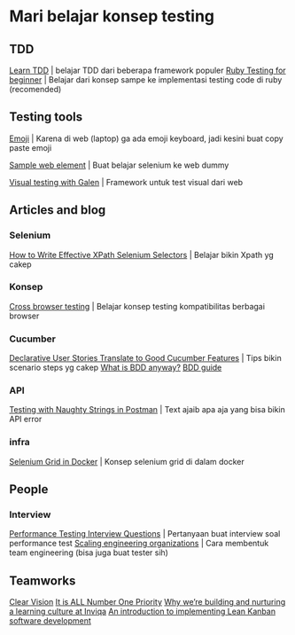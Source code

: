 # Mari belajar konsep testing

## TDD

[Learn TDD](https://learntdd.in/) | belajar TDD dari beberapa framework populer
[Ruby Testing for beginner](http://testing-for-beginners.rubymonstas.org/index.html) | Belajar dari konsep sampe ke implementasi testing code di ruby (recomended)

## Testing tools

[Emoji](https://getemoji.com/) | Karena di web (laptop) ga ada emoji keyboard, jadi kesini buat copy paste emoji

[Sample web element](http://the-internet.herokuapp.com/) | Buat belajar selenium ke web dummy

[Visual testing with Galen](https://www.swtestacademy.com/galen-framework/) | Framework untuk test visual dari web

## Articles and blog

### Selenium

[How to Write Effective XPath Selenium Selectors](https://www.swtestacademy.com/xpath-selenium/) | Belajar bikin Xpath yg cakep

### Konsep

[Cross browser testing](https://developer.mozilla.org/en-US/docs/Learn/Tools_and_testing/Cross_browser_testing/Introduction) | Belajar konsep testing kompatibilitas berbagai browser

### Cucumber

[Declarative User Stories Translate to Good Cucumber Features](http://fasteragile.com/blog/2015/01/19/declarative-user-stories-translate-to-good-cucumber-features/) | Tips bikin scenario steps yg cakep
[What is BDD anyway?](https://codeburst.io/what-is-bdd-anyway-87b6ebaf619e)
[BDD guide](https://inviqa.com/blog/bdd-guide)

### API

[Testing with Naughty Strings in Postman](https://ambertests.com/2018/05/29/testing-with-naughty-strings-in-postman/) | Text ajaib apa aja yang bisa bikin API error

### infra

[Selenium Grid in Docker](http://www.testautomationguru.com/selenium-grid-setup-using-docker/) | Konsep selenium grid di dalam docker

## People

### Interview

[Performance Testing Interview Questions](https://www.swtestacademy.com/performance-testing-interview-questions-2/) | Pertanyaan buat interview soal performance test
[Scaling engineering organizations](https://stripe.com/atlas/guides/scaling-eng) | Cara membentuk team engineering (bisa juga buat tester sih)

## Teamworks

[Clear Vision](http://itsadeliverything.com/a-clear-vision-is-essential-for-agile-programme-management)
[It is ALL Number One Priority](http://itsadeliverything.com/it-is-all-number-one-priority-it-is-all-must-have-not-true)
[Why we’re building and nurturing a learning culture at Inviqa](https://inviqa.com/blog/why-we-are-building-and-nurturing-learning-culture-inviqa)
[An introduction to implementing Lean Kanban software development](https://inviqa.com/blog/introduction-implementing-lean-kanban-software-development)